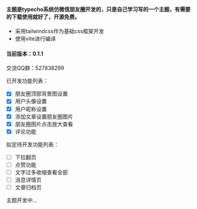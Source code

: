 #### 主题是typecho系统仿微信朋友圈开发的，只是自己学习写的一个主题，有需要的下载使用就好了，开源免费。
- 采用tailwindcss作为基础css框架开发
- 使用vite进行编译

#### 当前版本：0.1.1

交流QQ群：527838299

已开发功能列表：
- [x] 朋友圈顶部背景图设置
- [x] 用户头像设置
- [x] 用户昵称设置
- [x] 添加文章设置朋友圈图片
- [x] 朋友圈图片点击放大查看
- [x] 评论功能

拟定待开发功能列表：
- [ ] 下拉翻页
- [ ] 点赞功能
- [ ] 文字过多收缩查看全部
- [ ] 消息详情页
- [ ] 文章归档页

主题开发中...

